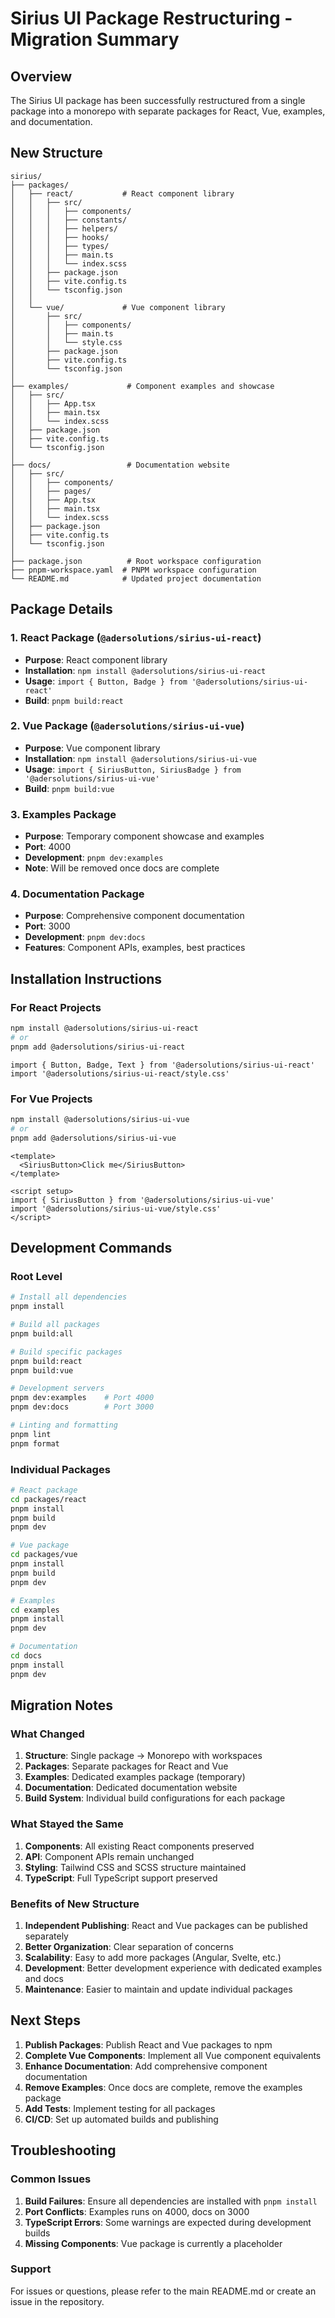 # Sirius UI Package Restructuring - Migration Summary

## Overview

The Sirius UI package has been successfully restructured from a single package into a monorepo with separate packages for React, Vue, examples, and documentation.

## New Structure

```
sirius/
├── packages/
│   ├── react/           # React component library
│   │   ├── src/
│   │   │   ├── components/
│   │   │   ├── constants/
│   │   │   ├── helpers/
│   │   │   ├── hooks/
│   │   │   ├── types/
│   │   │   ├── main.ts
│   │   │   └── index.scss
│   │   ├── package.json
│   │   ├── vite.config.ts
│   │   └── tsconfig.json
│   │
│   └── vue/             # Vue component library
│       ├── src/
│       │   ├── components/
│       │   ├── main.ts
│       │   └── style.css
│       ├── package.json
│       ├── vite.config.ts
│       └── tsconfig.json
│
├── examples/             # Component examples and showcase
│   ├── src/
│   │   ├── App.tsx
│   │   ├── main.tsx
│   │   └── index.scss
│   ├── package.json
│   ├── vite.config.ts
│   └── tsconfig.json
│
├── docs/                 # Documentation website
│   ├── src/
│   │   ├── components/
│   │   ├── pages/
│   │   ├── App.tsx
│   │   ├── main.tsx
│   │   └── index.scss
│   ├── package.json
│   ├── vite.config.ts
│   └── tsconfig.json
│
├── package.json          # Root workspace configuration
├── pnpm-workspace.yaml  # PNPM workspace configuration
└── README.md            # Updated project documentation
```

## Package Details

### 1. React Package (`@adersolutions/sirius-ui-react`)
- **Purpose**: React component library
- **Installation**: `npm install @adersolutions/sirius-ui-react`
- **Usage**: `import { Button, Badge } from '@adersolutions/sirius-ui-react'`
- **Build**: `pnpm build:react`

### 2. Vue Package (`@adersolutions/sirius-ui-vue`)
- **Purpose**: Vue component library
- **Installation**: `npm install @adersolutions/sirius-ui-vue`
- **Usage**: `import { SiriusButton, SiriusBadge } from '@adersolutions/sirius-ui-vue'`
- **Build**: `pnpm build:vue`

### 3. Examples Package
- **Purpose**: Temporary component showcase and examples
- **Port**: 4000
- **Development**: `pnpm dev:examples`
- **Note**: Will be removed once docs are complete

### 4. Documentation Package
- **Purpose**: Comprehensive component documentation
- **Port**: 3000
- **Development**: `pnpm dev:docs`
- **Features**: Component APIs, examples, best practices

## Installation Instructions

### For React Projects
```bash
npm install @adersolutions/sirius-ui-react
# or
pnpm add @adersolutions/sirius-ui-react
```

```tsx
import { Button, Badge, Text } from '@adersolutions/sirius-ui-react'
import '@adersolutions/sirius-ui-react/style.css'
```

### For Vue Projects
```bash
npm install @adersolutions/sirius-ui-vue
# or
pnpm add @adersolutions/sirius-ui-vue
```

```vue
<template>
  <SiriusButton>Click me</SiriusButton>
</template>

<script setup>
import { SiriusButton } from '@adersolutions/sirius-ui-vue'
import '@adersolutions/sirius-ui-vue/style.css'
</script>
```

## Development Commands

### Root Level
```bash
# Install all dependencies
pnpm install

# Build all packages
pnpm build:all

# Build specific packages
pnpm build:react
pnpm build:vue

# Development servers
pnpm dev:examples    # Port 4000
pnpm dev:docs        # Port 3000

# Linting and formatting
pnpm lint
pnpm format
```

### Individual Packages
```bash
# React package
cd packages/react
pnpm install
pnpm build
pnpm dev

# Vue package
cd packages/vue
pnpm install
pnpm build
pnpm dev

# Examples
cd examples
pnpm install
pnpm dev

# Documentation
cd docs
pnpm install
pnpm dev
```

## Migration Notes

### What Changed
1. **Structure**: Single package → Monorepo with workspaces
2. **Packages**: Separate packages for React and Vue
3. **Examples**: Dedicated examples package (temporary)
4. **Documentation**: Dedicated documentation website
5. **Build System**: Individual build configurations for each package

### What Stayed the Same
1. **Components**: All existing React components preserved
2. **API**: Component APIs remain unchanged
3. **Styling**: Tailwind CSS and SCSS structure maintained
4. **TypeScript**: Full TypeScript support preserved

### Benefits of New Structure
1. **Independent Publishing**: React and Vue packages can be published separately
2. **Better Organization**: Clear separation of concerns
3. **Scalability**: Easy to add more packages (Angular, Svelte, etc.)
4. **Development**: Better development experience with dedicated examples and docs
5. **Maintenance**: Easier to maintain and update individual packages

## Next Steps

1. **Publish Packages**: Publish React and Vue packages to npm
2. **Complete Vue Components**: Implement all Vue component equivalents
3. **Enhance Documentation**: Add comprehensive component documentation
4. **Remove Examples**: Once docs are complete, remove the examples package
5. **Add Tests**: Implement testing for all packages
6. **CI/CD**: Set up automated builds and publishing

## Troubleshooting

### Common Issues
1. **Build Failures**: Ensure all dependencies are installed with `pnpm install`
2. **Port Conflicts**: Examples runs on 4000, docs on 3000
3. **TypeScript Errors**: Some warnings are expected during development builds
4. **Missing Components**: Vue package is currently a placeholder

### Support
For issues or questions, please refer to the main README.md or create an issue in the repository.
